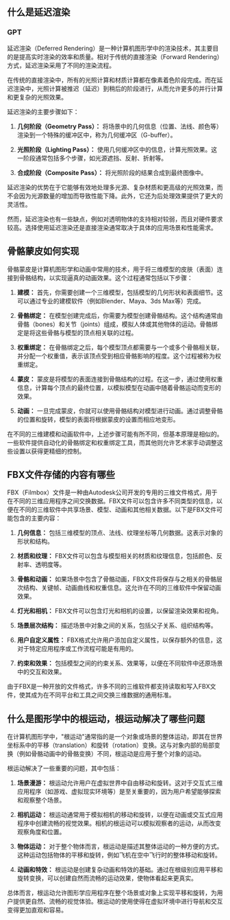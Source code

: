## 什么是延迟渲染
### GPT
延迟渲染（Deferred Rendering）是一种计算机图形学中的渲染技术，其主要目的是提高实时渲染的效率和质量。相对于传统的直接渲染（Forward Rendering）方式，延迟渲染采用了不同的渲染流程。

在传统的直接渲染中，所有的光照计算和材质计算都在像素着色阶段完成。而在延迟渲染中，光照计算被推迟（延迟）到稍后的阶段进行，从而允许更多的并行计算和更复杂的光照效果。

延迟渲染的主要步骤如下：

1. **几何阶段（Geometry Pass）：** 将场景中的几何信息（位置、法线、颜色等）渲染到一个特殊的缓冲区中，称为几何缓冲区（G-buffer）。

2. **光照阶段（Lighting Pass）：** 使用几何缓冲区中的信息，计算光照效果。这一阶段通常包括多个步骤，如光源遮挡、反射、折射等。

3. **合成阶段（Composite Pass）：** 将光照阶段的结果合成到最终图像中。

延迟渲染的优势在于它能够有效地处理多光源、复杂材质和更高级的光照效果，而不会因为光源数量的增加而导致性能下降。此外，它还为后处理效果提供了更大的灵活性。

然而，延迟渲染也有一些缺点，例如对透明物体的支持相对较弱，而且对硬件要求较高。选择使用延迟渲染还是直接渲染通常取决于具体的应用场景和性能需求。


## 骨骼蒙皮如何实现

骨骼蒙皮是计算机图形学和动画中常用的技术，用于将三维模型的皮肤（表面）连接到骨骼结构，以实现逼真的动画效果。这个过程通常包括以下步骤：

1. **建模：** 首先，你需要创建一个三维模型，包括模型的几何形状和表面细节。这可以通过专业的建模软件（例如Blender、Maya、3ds Max等）完成。

2. **骨骼绑定：** 在模型创建完成后，你需要为模型创建骨骼结构。这个结构通常由骨骼（bones）和关节（joints）组成，模拟人体或其他物体的运动。骨骼绑定是将这些骨骼与模型的顶点相关联的过程。

3. **权重绑定：** 在骨骼绑定之后，每个模型顶点都需要与一个或多个骨骼相关联，并分配一个权重值，表示该顶点受到相应骨骼影响的程度。这个过程被称为权重绑定。

4. **蒙皮：** 蒙皮是将模型的表面连接到骨骼结构的过程。在这一步，通过使用权重信息，计算每个顶点的最终位置，以模拟模型在动画中随着骨骼运动而变形的效果。

5. **动画：** 一旦完成蒙皮，你就可以使用骨骼结构对模型进行动画。通过调整骨骼的位置和旋转，模型的表面将根据蒙皮的设置而相应地变形。

在不同的三维建模和动画软件中，上述步骤可能有所不同，但基本原理是相似的。一些软件提供自动化的骨骼绑定和权重绑定工具，而其他则允许艺术家手动调整这些设置以获得更精细的控制。

## FBX文件存储的内容有哪些

FBX（Filmbox）文件是一种由Autodesk公司开发的专用的三维文件格式，用于在不同的三维应用程序之间交换数据。FBX文件可以包含许多不同类型的信息，以便在不同的三维软件中共享场景、模型、动画和其他相关数据。以下是FBX文件可能包含的主要内容：

1. **几何信息：** 包括三维模型的顶点、法线、纹理坐标等几何数据。这表示对象的形状和结构。

2. **材质和纹理：** FBX文件可以包含与模型相关的材质和纹理信息，包括颜色、反射率、透明度等。

3. **骨骼和动画：** 如果场景中包含了骨骼动画，FBX文件将保存与之相关的骨骼层次结构、关键帧、动画曲线和权重信息。这允许在不同的三维软件中保留动画效果。

4. **灯光和相机：** FBX文件可以包含灯光和相机的设置，以保留渲染效果和视角。

5. **场景层次结构：** 描述场景中对象之间的关系，包括父子关系、组织结构等。

6. **用户自定义属性：** FBX格式允许用户添加自定义属性，以保存额外的信息，这对于特定应用程序或工作流程可能是有用的。

7. **约束和效果：** 包括模型之间的约束关系、效果等，以便在不同软件中还原场景中的交互和效果。

由于FBX是一种开放的文件格式，许多不同的三维软件都支持读取和写入FBX文件，使其成为在不同平台和工具之间交换三维数据的通用标准。

## 什么是图形学中的根运动，根运动解决了哪些问题

在计算机图形学中，"根运动"通常指的是一个对象或场景的整体运动，即其在世界坐标系中的平移（translation）和旋转（rotation）变换。这与对象内部的局部变换（例如骨骼动画中的骨骼变换）不同，根运动是应用于整个对象的运动。

根运动解决了一些重要的问题，其中包括：

1. **场景漫游：** 根运动允许用户在虚拟世界中自由移动和旋转。这对于交互式三维应用程序（如游戏、虚拟现实环境等）是至关重要的，因为用户希望能够探索和观察整个场景。

2. **相机运动：** 根运动通常用于模拟相机的移动和旋转，以便在动画或交互式应用程序中创建流畅的视觉效果。相机的根运动可以模拟观察者的运动，从而改变观察角度和位置。

3. **物体运动：** 对于整个物体而言，根运动是描述其整体运动的一种方便的方式。这种运动包括物体的平移和旋转，例如飞机在空中飞行时的整体移动和旋转。

4. **动画和特效：** 根运动是创建复杂动画和特效的基础。通过在根级别应用平移和旋转变换，可以创建自然而流畅的运动效果，使物体看起来更真实。

总体而言，根运动允许图形学应用程序在整个场景或对象上实现平移和旋转，为用户提供更自然、流畅的视觉体验。根运动的使用使得在虚拟环境中进行导航和交互变得更加直观和容易。

